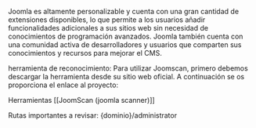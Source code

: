 
Joomla es altamente personalizable y cuenta con una gran cantidad de extensiones disponibles, lo que permite a los usuarios añadir funcionalidades adicionales a sus sitios web sin necesidad de conocimientos de programación avanzados. Joomla también cuenta con una comunidad activa de desarrolladores y usuarios que comparten sus conocimientos y recursos para mejorar el CMS.

herramienta de reconocimiento:
Para utilizar Joomscan, primero debemos descargar la herramienta desde su sitio web oficial. A continuación se os proporciona el enlace al proyecto:

Herramientas
[[JoomScan (joomla scanner)]]

Rutas importantes a revisar:
{dominio}/administrator


